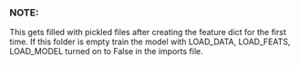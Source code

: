 ### NOTE: 
This gets filled with pickled files after creating the feature dict for the first time. 
If this folder is empty train the model with LOAD_DATA, LOAD_FEATS, LOAD_MODEL turned on to False in the imports file. 